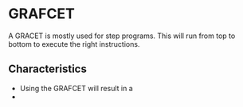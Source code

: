 # GRAFCET

A GRACET is mostly used for step programs. This will run from top to bottom to execute the right instructions.

## Characteristics
- Using the GRAFCET will result in a
- 
